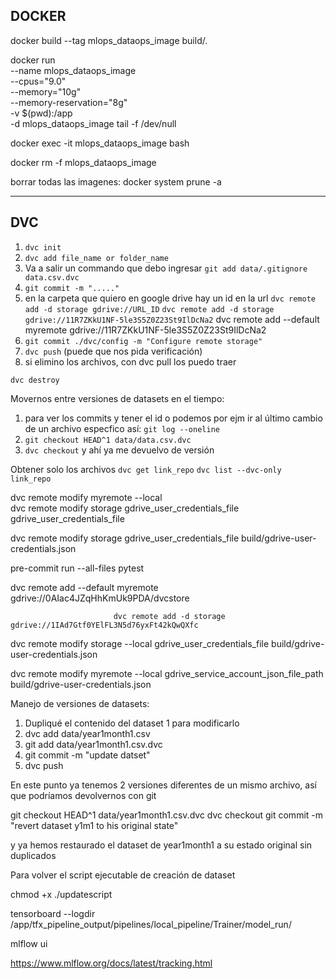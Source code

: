 ## DOCKER

docker build --tag mlops_dataops_image build/.

docker run \
    --name mlops_dataops_image \
    --cpus="9.0" \
    --memory="10g" \
    --memory-reservation="8g" \
    -v $(pwd):/app \
    -d mlops_dataops_image tail -f /dev/null



docker exec -it mlops_dataops_image bash

docker rm -f mlops_dataops_image

borrar todas las imagenes: docker system prune -a

---

## DVC

1. `dvc init`
2.  `dvc add file_name or folder_name`
3. Va a salir un commando que debo ingresar
    `git add data/.gitignore data.csv.dvc`
4.  `git commit -m "....."`
5. en la carpeta que quiero en google drive hay un id en la url
    `dvc remote add -d storage gdrive://URL_ID`
    `dvc remote add -d storage gdrive://11R7ZKkU1NF-5le3S5Z0Z23St9IlDcNa2`
    dvc remote add --default myremote gdrive://11R7ZKkU1NF-5le3S5Z0Z23St9IlDcNa2
6. `git commit ./dvc/config -m "Configure remote storage"`
7. `dvc push` (puede que nos pida verificación)
8. si elimino los archivos, con dvc pull los puedo traer

`dvc destroy`

Movernos entre versiones de datasets en el tiempo:

1. para ver los commits y tener el id o  podemos por ejm ir al último cambio de un archivo especfico así:
    `git log --oneline`
2. `git checkout HEAD^1 data/data.csv.dvc`
3. `dvc checkout`
y ahí ya me devuelvo de versión

Obtener solo los archivos
`dvc get link_repo`
`dvc list --dvc-only link_repo`

dvc remote modify myremote --local \
dvc remote modify storage gdrive_user_credentials_file
      gdrive_user_credentials_file


dvc remote modify storage gdrive_user_credentials_file build/gdrive-user-credentials.json

pre-commit run --all-files
pytest


dvc remote add --default myremote \
                           gdrive://0AIac4JZqHhKmUk9PDA/dvcstore


                           dvc remote add -d storage gdrive://1IAd7Gtf0YElFL3N5d76yxFt42kQwQXfc


dvc remote modify storage --local gdrive_user_credentials_file build/gdrive-user-credentials.json

dvc remote modify myremote --local gdrive_service_account_json_file_path build/gdrive-user-credentials.json


Manejo de versiones de datasets:

1.  Dupliqué el contenido del dataset 1 para modificarlo
2.  dvc add data/year1month1.csv
3.  git add data/year1month1.csv.dvc
4.  git commit -m "update datset"
5.  dvc push

En este punto ya tenemos 2 versiones diferentes de un mismo archivo, así que podríamos devolvernos con git

git checkout HEAD^1 data/year1month1.csv.dvc
dvc checkout
git commit -m "revert dataset y1m1 to his original state"

y ya hemos restaurado el dataset de year1month1 a su estado original sin duplicados





Para volver el script ejecutable de creación de dataset

chmod +x ./updatescript



tensorboard --logdir /app/tfx_pipeline_output/pipelines/local_pipeline/Trainer/model_run/

mlflow ui

https://www.mlflow.org/docs/latest/tracking.html
